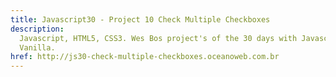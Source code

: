 ```yaml
---
title: Javascript30 - Project 10 Check Multiple Checkboxes
description:
  Javascript, HTML5, CSS3. Wes Bos project's of the 30 days with Javascript
  Vanilla.
href: http://js30-check-multiple-checkboxes.oceanoweb.com.br
---
```

